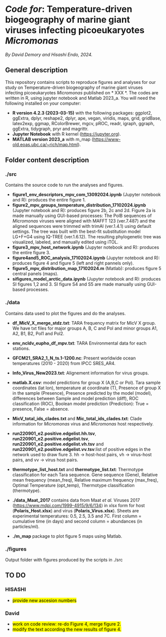 # _Code for_: Temperature-driven biogeography of marine giant viruses infecting picoeukaryotes _Micromonas_
_By David Demory and Hisashi Endo, 2024._ 

## General description
 This repository contains scripts to reproduce figures and analyses for our study on Temperature-driven biogeography of marine giant viruses infecting picoeukaryotes _Micromonas_ published on * XXX *.
 The codes are written in R, using jupyter notebook and Matlab 2023_a. You will need the following installed on your computer:
 - **R version 4.2.3 (2023-03-15)** with the following packages: ggplot2, ggExtra, dplyr, reshape2, dplyr, ape, vegan, viridis, maps, grid, gridBase, latex2exp, ggmap, RColorBrewer, mgcv, pROC, readr, igraph, ggraph, ggExtra, tidygraph, pryr and magrittr.
 - **Jupyter Notebook** with R kernel (https://jupyter.org).
 - **MATLAB version 2023_a** with m_map (https://www-old.eoas.ubc.ca/~rich/map.html).
 
## Folder content description

### ./src
Contains the source code to run the analyses and figures.
- **figure1_env_descriptors_mpv_com_13092024.ipynb** (Jupyter notebook and R): produces the entire figure 1.
- **figure2_mpv_groups_temperature_distribution_17102024.ipynb** (Jupyter notebook and R): produces figure 2b, 2c and 2d. Figure 2a is made manually using GUI-based processes: The PolB sequences of _Micromonas_ viruses were aligned with MAFFT 123 (ver.7.487) and the aligned sequences were trimmed with trimAl (ver.1.4.1) using default settings. The tree was built with the best-fit substitution model LG+F+G4 using IQ-TREE (ver.1.6.12). The resulting phylogenetic tree was visualized, labeled, and manually edited using iTOL. 
- **figure3_mpv_host_network.ipynb**  (Jupyter notebook and R): produces the entire figure 3.
- **figure4and5_ROC_analysis_17102024.ipynb** (Jupyter notebook and R): produces figure 4 and figure 5 (left and right pannels only).
- **figure5_mpv_distribution_map_17102024.m** (Matlab): produces figure 5 central panels (maps).
- **sifigures_model_arctic_data.ipynb** (Jupyter notebook and R): produces SI figures 1,2 and 3. SI figure S4 and S5 are made manually using GUI-based processes.

### ./data
Contains data used to plot the figures and do the analyses.
- **df_MicV_X_merge_stdz.txt**: TARA frequency matrix for MicV X group. We have txt files for major groups A, B, C and Pol and minor groups A1, A2, B1, B2, Pol1 and Pol2.
- **env_ncldv_eupho_df_mpv.txt**: TARA Environmental data for each stations.
- **GFCM21_SRA2_1_N_ts.1-1200.nc**: Present worldwide ocean temperatures (2010 - 2020) from IPCC SRES_AR4. 
- **Info_Virus_New2023.txt**: Alignement information for virus groups.
- **matlab.X.csv**: model predictions for group X (A,B,C or Pol). Tara sample coordinates (lat	lon), temperature at coordinate	(T), Presence of group X in the sample (Presence), Presence predicted by the model	(model), differences between Sample and model prediction (diff), ROC classification	(ROC), Boolean model prediction	(Prediction): True = presence, False = absence. 
- **MicV_total_ids_clades.txt** and **Mic_total_ids_clades.txt**: Clade information for _Micromonas_ virus and _Micromonas_ host respectively.
- **run220901_e2.positive.edgelist.hh.tsv**, **run220901_e2.positive.edgelist.tsv**, **run220901_e2.positive.edgelist.vh.tsv** and **run220901_e2.positive.edgelist.vv.tsv**:list of positive edges in the network used to draw fiure 3. hh -> host-host pairs, vh -> virus-host pairs, and vv -> virus host pairs.
- **thermotype_list_host.txt** and **thermotype_list.txt**: Thermotype classification for each Tara sequence. Gene sequence (Gene), Relative mean frequency (mean_freq), Relative maximum frequency (max_freq), Optimal Temperature (opt_temp), Thermotype classification (thermotype).
  
- **./data_Maat_2017** contains data from Maat _et al._ Viruses 2017 (https://www.mdpi.com/1999-4915/9/6/134) in xlsx form for host (**Polaris_Host.xlsx**) and virus (**Polaris_Virus.xlsx**). Sheets are experimental temperatures: 0.5, 2.5, 3.5 and 7C. First column = cumulative time (in days) and second column = abundances (in particles/ml).
- **./m_map** package to plot figure 5 maps using Matlab.

  
### ./figures
Output folder with figures produced by the scripts in ./src

## TO DO
### HISASHI
- <mark>provide new ascesion numbers</mark>
### David
- <mark>work on code review: re-do Figure 4, merge figure 2.</mark>
- <mark>modify the text according the new results of figure 4.</mark>
